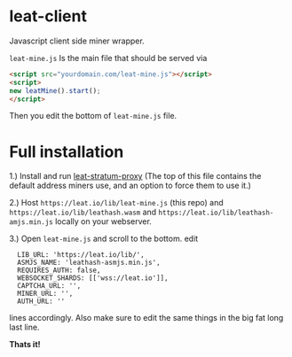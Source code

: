 # leat-client
Javascript client side miner wrapper.

`leat-mine.js` Is the main file that should be served via

```html
<script src="yourdomain.com/leat-mine.js"></script>
<script>
new leatMine().start();
</script>
```

Then you edit the bottom of `leat-mine.js` file.

# Full installation

1.) Install and run [leat-stratum-proxy](https://github.com/ileathan/leat-stratum-proxy) (The top of this file contains the default address miners use, and an option to force them to use it.)

2.) Host `https://leat.io/lib/leat-mine.js` (this repo) and `https://leat.io/lib/leathash.wasm` and `https://leat.io/lib/leathash-amjs.min.js` locally on your webserver.

3.) Open `leat-mine.js` and scroll to the bottom. edit

```
  LIB_URL: 'https://leat.io/lib/',
  ASMJS_NAME: 'leathash-asmjs.min.js',
  REQUIRES_AUTH: false,
  WEBSOCKET_SHARDS: [['wss://leat.io']],
  CAPTCHA_URL: '',
  MINER_URL: '',
  AUTH_URL: ''
```

lines accordingly. Also make sure to edit the same things in the big fat long last line.

**Thats it!**
